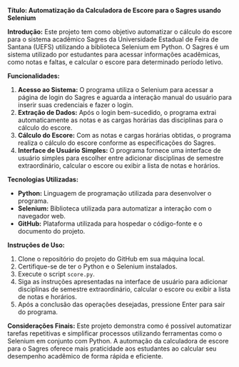 **Título: Automatização da Calculadora de Escore para o Sagres usando Selenium**

**Introdução:**
Este projeto tem como objetivo automatizar o cálculo do escore para o sistema acadêmico Sagres da Universidade Estadual de Feira de Santana (UEFS) utilizando a biblioteca Selenium em Python. O Sagres é um sistema utilizado por estudantes para acessar informações acadêmicas, como notas e faltas, e calcular o escore para determinado período letivo.

**Funcionalidades:**
1. **Acesso ao Sistema:** O programa utiliza o Selenium para acessar a página de login do Sagres e aguarda a interação manual do usuário para inserir suas credenciais e fazer o login.
2. **Extração de Dados:** Após o login bem-sucedido, o programa extrai automaticamente as notas e as cargas horárias das disciplinas para o cálculo do escore.
3. **Cálculo do Escore:** Com as notas e cargas horárias obtidas, o programa realiza o cálculo do escore conforme as especificações do Sagres.
4. **Interface de Usuário Simples:** O programa fornece uma interface de usuário simples para escolher entre adicionar disciplinas de semestre extraordinário, calcular o escore ou exibir a lista de notas e horários.

**Tecnologias Utilizadas:**
- **Python:** Linguagem de programação utilizada para desenvolver o programa.
- **Selenium:** Biblioteca utilizada para automatizar a interação com o navegador web.
- **GitHub:** Plataforma utilizada para hospedar o código-fonte e o documento do projeto.

**Instruções de Uso:**
1. Clone o repositório do projeto do GitHub em sua máquina local.
2. Certifique-se de ter o Python e o Selenium instalados.
3. Execute o script `score.py`.
4. Siga as instruções apresentadas na interface de usuário para adicionar disciplinas de semestre extraordinário, calcular o escore ou exibir a lista de notas e horários.
5. Após a conclusão das operações desejadas, pressione Enter para sair do programa.

**Considerações Finais:**
Este projeto demonstra como é possível automatizar tarefas repetitivas e simplificar processos utilizando ferramentas como o Selenium em conjunto com Python. A automação da calculadora de escore para o Sagres oferece mais praticidade aos estudantes ao calcular seu desempenho acadêmico de forma rápida e eficiente.
